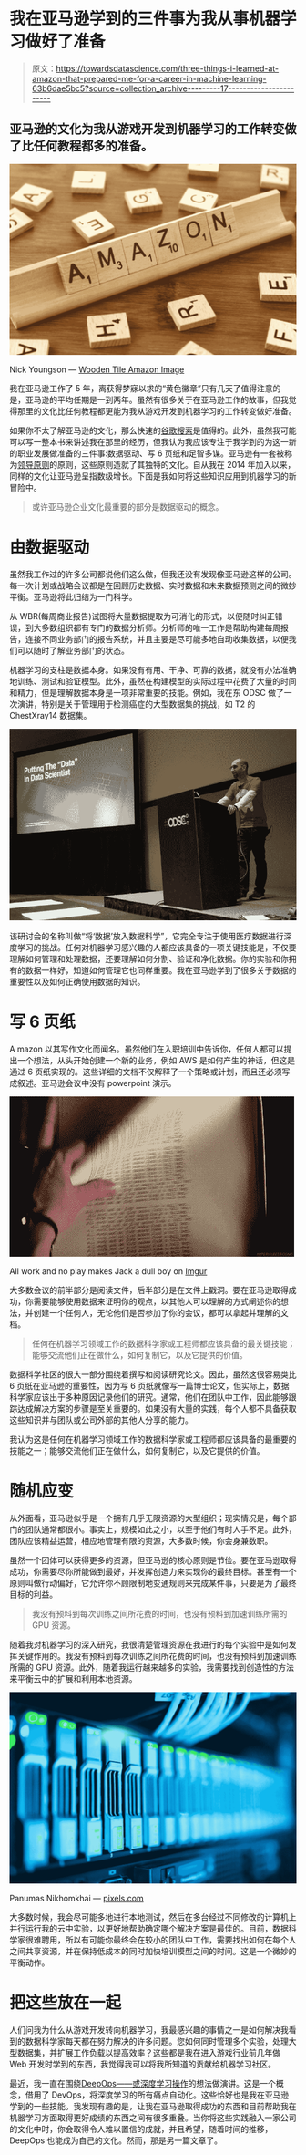 # 我在亚马逊学到的三件事为我从事机器学习做好了准备

> 原文：<https://towardsdatascience.com/three-things-i-learned-at-amazon-that-prepared-me-for-a-career-in-machine-learning-63b6dae5bc5?source=collection_archive---------17----------------------->

## 亚马逊的文化为我从游戏开发到机器学习的工作转变做了比任何教程都多的准备。

![](img/9c2b5a55eae6651d3e89874f49d70ff5.png)

Nick Youngson — [Wooden Tile Amazon Image](http://www.thebluediamondgallery.com/wooden-tile/a/amazon.html)

我在亚马逊工作了 5 年，离获得梦寐以求的“黄色徽章”只有几天了值得注意的是，亚马逊的平均任期是一到两年。虽然有很多关于在亚马逊工作的故事，但我觉得那里的文化比任何教程都更能为我从游戏开发到机器学习的工作转变做好准备。

如果你不太了解亚马逊的文化，那么快速的[谷歌搜索](http://bfy.tw/OPZk)是值得的。此外，虽然我可能可以写一整本书来讲述我在那里的经历，但我认为我应该专注于我学到的为这一新的职业发展做准备的三件事:数据驱动、写 6 页纸和足智多谋。亚马逊有一套被称为[领导原则](https://www.amazon.jobs/en/principles)的原则，这些原则造就了其独特的文化。自从我在 2014 年加入以来，同样的文化让亚马逊呈指数级增长。下面是我如何将这些知识应用到机器学习的新冒险中。

> 或许亚马逊企业文化最重要的部分是数据驱动的概念。

# 由数据驱动

虽然我工作过的许多公司都说他们这么做，但我还没有发现像亚马逊这样的公司。每一次计划或战略会议都是在回顾历史数据、实时数据和未来数据预测之间的微妙平衡。亚马逊将此归结为一门科学。

从 WBR(每周商业报告)试图将大量数据提取为可消化的形式，以便随时纠正错误，到大多数组织都有专门的数据分析师。分析师的唯一工作是帮助构建每周报告，连接不同业务部门的报告系统，并且主要是尽可能多地自动收集数据，以便我们可以随时了解业务部门的状态。

机器学习的支柱是数据本身。如果没有有用、干净、可靠的数据，就没有办法准确地训练、测试和验证模型。此外，虽然在构建模型的实际过程中花费了大量的时间和精力，但是理解数据本身是一项非常重要的技能。例如，我在东 ODSC 做了一次演讲，特别是关于管理用于检测癌症的大型数据集的挑战，如 T2 的 ChestXray14 数据集。

![](img/f89beedd710244b6174dc018aac5bf33.png)

该研讨会的名称叫做“将‘数据’放入数据科学”，它完全专注于使用医疗数据进行深度学习的挑战。任何对机器学习感兴趣的人都应该具备的一项关键技能是，不仅要理解如何管理和处理数据，还要理解如何分割、验证和净化数据。你的实验和你拥有的数据一样好，知道如何管理它也同样重要。我在亚马逊学到了很多关于数据的重要性以及如何正确使用数据的知识。

# 写 6 页纸

A mazon 以其写作文化而闻名。虽然他们在入职培训中告诉你，任何人都可以提出一个想法，从头开始创建一个新的业务，例如 AWS 是如何产生的神话，但这是通过 6 页纸实现的。这些详细的文档不仅解释了一个策略或计划，而且还必须写成叙述。亚马逊会议中没有 powerpoint 演示。

![](img/e6de9a48eba0ea6def7d49da408e0be6.png)

All work and no play makes Jack a dull boy on [Imgur](https://imgur.com/gallery/46ntP2U)

大多数会议的前半部分是阅读文件，后半部分是在文件上戳洞。要在亚马逊取得成功，你需要能够使用数据来证明你的观点，以其他人可以理解的方式阐述你的想法，并创建一个任何人，无论他们是否参加了你的会议，都可以拿起并理解的文档。

> 任何在机器学习领域工作的数据科学家或工程师都应该具备的最关键技能；能够交流他们正在做什么，如何复制它，以及它提供的价值。

数据科学社区的很大一部分围绕着撰写和阅读研究论文。因此，虽然这很容易类比 6 页纸在亚马逊的重要性，因为写 6 页纸就像写一篇博士论文，但实际上，数据科学家应该出于多种原因记录他们的研究。通常，他们在团队中工作，因此能够跟踪达成解决方案的步骤是至关重要的。如果没有大量的实践，每个人都不具备获取这些知识并与团队或公司外部的其他人分享的能力。

我认为这是任何在机器学习领域工作的数据科学家或工程师都应该具备的最重要的技能之一；能够交流他们正在做什么，如何复制它，以及它提供的价值。

# 随机应变

从外面看，亚马逊似乎是一个拥有几乎无限资源的大型组织；现实情况是，每个部门的团队通常都很小。事实上，规模如此之小，以至于他们有时人手不足。此外，团队应该精益运营，相应地管理有限的资源，大多数时候，你会身兼数职。

虽然一个团体可以获得更多的资源，但亚马逊的核心原则是节俭。要在亚马逊取得成功，你需要尽你所能做到最好，并发挥创造力来实现你的最终目标。甚至有一个原则叫做行动偏好，它允许你不顾限制地变通规则来完成某件事，只要是为了最终目标的利益。

> 我没有预料到每次训练之间所花费的时间，也没有预料到加速训练所需的 GPU 资源。

随着我对机器学习的深入研究，我很清楚管理资源在我进行的每个实验中是如何发挥关键作用的。我没有预料到每次训练之间所花费的时间，也没有预料到加速训练所需的 GPU 资源。此外，随着我运行越来越多的实验，我需要找到创造性的方法来平衡云中的扩展和利用本地资源。

![](img/2713fc3d0c80be0e8a274bcf83219b8f.png)

Panumas Nikhomkhai — [pixels.com](https://www.pexels.com/photo/bandwidth-close-up-computer-connection-1148820/)

大多数时候，我会尽可能多地进行本地测试，然后在多台经过不同修改的计算机上并行运行我的云中实验，以更好地帮助确定哪个解决方案是最佳的。目前，数据科学家很难聘用，所以有可能你最终会在较小的团队中工作，需要找出如何在每个人之间共享资源，并在保持低成本的同时加快培训模型之间的时间。这是一个微妙的平衡动作。

# 把这些放在一起

人们问我为什么从游戏开发转向机器学习，我最感兴趣的事情之一是如何解决我看到的数据科学家每天都在努力解决的许多问题。您如何同时管理多个实验，处理大型数据集，并扩展工作负载以提高效率？这些都是我在进入游戏行业前几年做 Web 开发时学到的东西，我觉得我可以将我所知道的贡献给机器学习社区。

最近，我一直在围绕[DeepOps——或深度学习操作](https://venturebeat.com/2019/07/10/accountability-and-reproducibility-in-deep-learning-through-deepops/)的想法做演讲。这是一个概念，借用了 DevOps，将深度学习的所有痛点自动化。这些恰好也是我在亚马逊学到的一些技能。我发现有趣的是，让我在亚马逊取得成功的东西和目前帮助我在机器学习方面取得更好成绩的东西之间有很多重叠。当你将这些实践融入一家公司的文化中时，你会取得令人难以置信的成就，并且希望，随着时间的推移，DeepOps 也能成为自己的文化。然而，那是另一篇文章了。